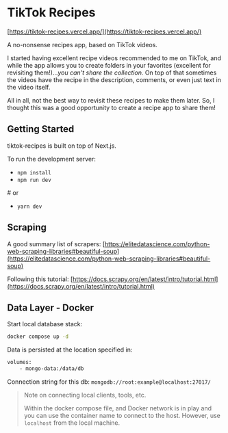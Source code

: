 # TikTok Recipes

[https://tiktok-recipes.vercel.app/](https://tiktok-recipes.vercel.app/)

A no-nonsense recipes app, based on TikTok videos.

I started having excellent recipe videos recommended to me on TikTok, and 
while the app allows you to create folders in your favorites (excellent 
for revisiting them!)..._you can't share the collection._ On top of that 
sometimes the videos have the recipe in the description, comments, or 
even just text in the video itself.

All in all, not the best way to revisit these recipes to make them later. 
So, I thought this was a good opportunity to create a recipe app to share
them!

## Getting Started

tiktok-recipes is built on top of Next.js.

To run the development server:

- `npm install`
- `npm run dev`

\# or 

- `yarn dev`


## Scraping

A good summary list of scrapers: [https://elitedatascience.com/python-web-scraping-libraries#beautiful-soup](https://elitedatascience.com/python-web-scraping-libraries#beautiful-soup)

Following this tutorial: [https://docs.scrapy.org/en/latest/intro/tutorial.html](https://docs.scrapy.org/en/latest/intro/tutorial.html)

## Data Layer - Docker

Start local database stack:

```bash
docker compose up -d
```

Data is persisted at the location specified in:

```bash
volumes:
    - mongo-data:/data/db
```

Connection string for this db: `mongodb://root:example@localhost:27017/`

> Note on connecting local clients, tools, etc.
>
> Within the docker compose file, and Docker network is in play and you can use the container name to connect to 
> the host. However, use `localhost` from the local machine.